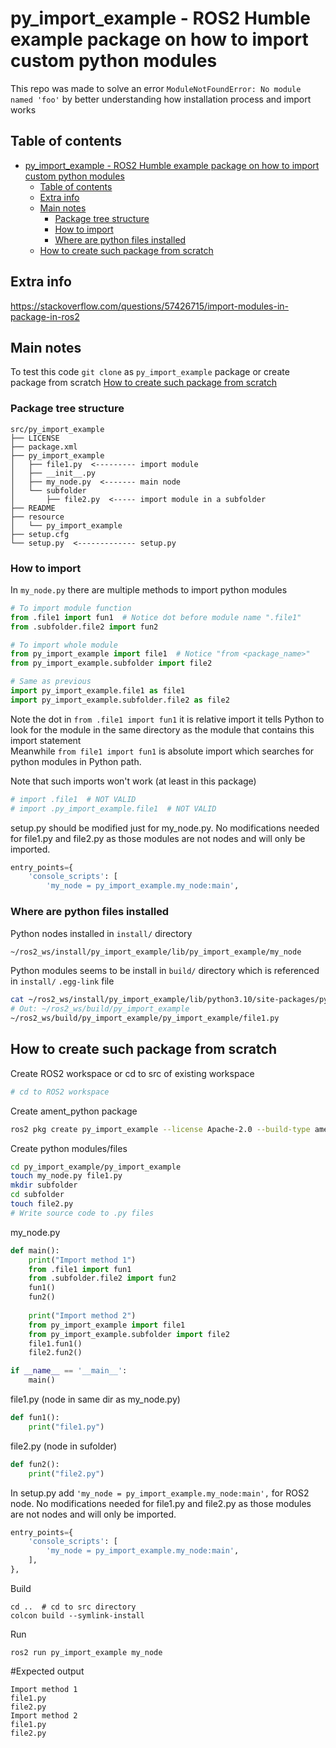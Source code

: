 # py_import_example - ROS2 Humble example package on how to import custom python modules

This repo was made to solve an error `ModuleNotFoundError: No module named 'foo'` by better understanding how installation process and import works

## Table of contents
- [py\_import\_example - ROS2 Humble example package on how to import custom python modules](#py_import_example---ros2-humble-example-package-on-how-to-import-custom-python-modules)
  - [Table of contents](#table-of-contents)
  - [Extra info](#extra-info)
  - [Main notes](#main-notes)
    - [Package tree structure](#package-tree-structure)
    - [How to import](#how-to-import)
    - [Where are python files installed](#where-are-python-files-installed)
  - [How to create such package from scratch](#how-to-create-such-package-from-scratch)


## Extra info
https://stackoverflow.com/questions/57426715/import-modules-in-package-in-ros2

## Main notes

To test this code `git clone` as `py_import_example` package or create package from scratch [How to create such package from scratch](#how-to-create-such-package-from-scratch)

### Package tree structure
```
src/py_import_example
├── LICENSE
├── package.xml
├── py_import_example
│   ├── file1.py  <--------- import module
│   ├── __init__.py
│   ├── my_node.py  <------- main node
│   └── subfolder
│       ├── file2.py  <----- import module in a subfolder
├── README
├── resource
│   └── py_import_example
├── setup.cfg
└── setup.py  <------------- setup.py
```

### How to import

In `my_node.py` there are multiple methods to import python modules
```python
# To import module function
from .file1 import fun1  # Notice dot before module name ".file1"
from .subfolder.file2 import fun2

# To import whole module
from py_import_example import file1  # Notice "from <package_name>"
from py_import_example.subfolder import file2

# Same as previous
import py_import_example.file1 as file1
import py_import_example.subfolder.file2 as file2
```
Note the dot in `from .file1 import fun1` it is relative import it tells Python to look for the module in the same directory as the module that contains this import statement   
Meanwhile `from file1 import fun1` is absolute import which searches for python modules in Python path.

Note that such imports won't work (at least in this package)
```python
# import .file1  # NOT VALID
# import .py_import_example.file1  # NOT VALID
```

setup.py should be modified just for my_node.py. No modifications needed for file1.py and file2.py as those modules are not nodes and will only be imported.
```python
entry_points={
    'console_scripts': [
        'my_node = py_import_example.my_node:main',
```

### Where are python files installed

Python nodes installed in `install/` directory
```bash
~/ros2_ws/install/py_import_example/lib/py_import_example/my_node
```
<!-- ls -->
Python modules seems to be install in `build/` directory which is referenced in `install/` `.egg-link` file
```bash
cat ~/ros2_ws/install/py_import_example/lib/python3.10/site-packages/py-import-example.egg-link
# Out: ~/ros2_ws/build/py_import_example
~/ros2_ws/build/py_import_example/py_import_example/file1.py
```


## How to create such package from scratch

Create ROS2 workspace or cd to src of existing workspace
```bash
# cd to ROS2 workspace
```

Create ament_python package
```bash
ros2 pkg create py_import_example --license Apache-2.0 --build-type ament_python --dependencies rclpy
```

Create python modules/files
```bash
cd py_import_example/py_import_example
touch my_node.py file1.py
mkdir subfolder
cd subfolder
touch file2.py
# Write source code to .py files
```

my_node.py
```python
def main():
    print("Import method 1")
    from .file1 import fun1
    from .subfolder.file2 import fun2
    fun1()
    fun2()
    
    print("Import method 2")
    from py_import_example import file1
    from py_import_example.subfolder import file2
    file1.fun1()
    file2.fun2()

if __name__ == '__main__':
    main()
```

file1.py (node in same dir as my_node.py)
```python
def fun1():
    print("file1.py")
```

file2.py (node in sufolder)
```python
def fun2():
    print("file2.py")
```

In setup.py add `'my_node = py_import_example.my_node:main',` for ROS2 node. No modifications needed for file1.py and file2.py as those modules are not nodes and will only be imported.
```python
entry_points={
    'console_scripts': [
        'my_node = py_import_example.my_node:main',
    ],
},
```

Build
```
cd ..  # cd to src directory
colcon build --symlink-install
```

Run
```
ros2 run py_import_example my_node
```

#Expected output
```
Import method 1
file1.py
file2.py
Import method 2
file1.py
file2.py
```
